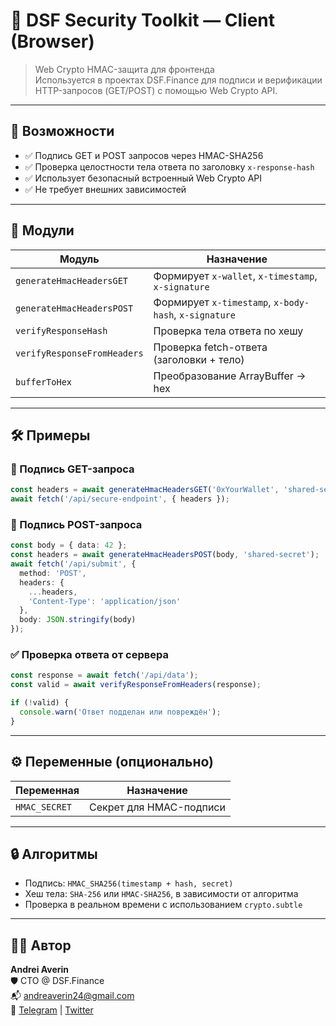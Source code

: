 # 🔐 DSF Security Toolkit — Client (Browser)

> Web Crypto HMAC-защита для фронтенда  
> Используется в проектах DSF.Finance для подписи и верификации HTTP-запросов (GET/POST) с помощью Web Crypto API.

---

## 🧩 Возможности

- ✅ Подпись GET и POST запросов через HMAC-SHA256
- ✅ Проверка целостности тела ответа по заголовку `x-response-hash`
- ✅ Использует безопасный встроенный Web Crypto API
- ✅ Не требует внешних зависимостей

---

## 📂 Модули

| Модуль                     | Назначение                                            |
|----------------------------|-------------------------------------------------------|
| `generateHmacHeadersGET`   | Формирует `x-wallet`, `x-timestamp`, `x-signature`    |
| `generateHmacHeadersPOST`  | Формирует `x-timestamp`, `x-body-hash`, `x-signature` |
| `verifyResponseHash`       | Проверка тела ответа по хешу                          |
| `verifyResponseFromHeaders`| Проверка fetch-ответа (заголовки + тело)              |
| `bufferToHex`              | Преобразование ArrayBuffer → hex                      |

---

## 🛠️ Примеры

### 🔐 Подпись GET-запроса

```ts
const headers = await generateHmacHeadersGET('0xYourWallet', 'shared-secret');
await fetch('/api/secure-endpoint', { headers });
```

### 🔐 Подпись POST-запроса

```ts
const body = { data: 42 };
const headers = await generateHmacHeadersPOST(body, 'shared-secret');
await fetch('/api/submit', {
  method: 'POST',
  headers: {
    ...headers,
    'Content-Type': 'application/json'
  },
  body: JSON.stringify(body)
});
```

### ✅ Проверка ответа от сервера

```ts
const response = await fetch('/api/data');
const valid = await verifyResponseFromHeaders(response);

if (!valid) {
  console.warn('Ответ подделан или повреждён');
}
```

---

## ⚙️ Переменные (опционально)

| Переменная          | Назначение                      |
|---------------------|---------------------------------|
| `HMAC_SECRET`       | Секрет для HMAC-подписи         |

---

## 🔒 Алгоритмы

- Подпись: `HMAC_SHA256(timestamp + hash, secret)`
- Хеш тела: `SHA-256` или `HMAC-SHA256`, в зависимости от алгоритма
- Проверка в реальном времени с использованием `crypto.subtle`

---

## 👨‍💻 Автор

**Andrei Averin**  
🛡 CTO @ DSF.Finance  
📬 [andreaverin24@gmail.com](mailto:andreaverin24@gmail.com)  
🔗 [Telegram](https://t.me/andrey_blockchain) | [Twitter](https://twitter.com/andreaverin24)
